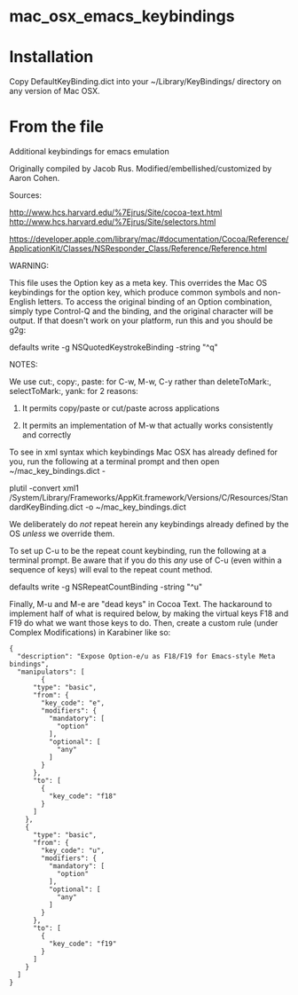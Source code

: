 mac_osx_emacs_keybindings
=========================


Installation
=========================

Copy DefaultKeyBinding.dict into your ~/Library/KeyBindings/ directory on any version of Mac OSX.


From the file
=========================

Additional keybindings for emacs emulation

Originally compiled by Jacob Rus.  Modified/embellished/customized by Aaron Cohen.

Sources:

  http://www.hcs.harvard.edu/%7Ejrus/Site/cocoa-text.html
  http://www.hcs.harvard.edu/%7Ejrus/Site/selectors.html

  https://developer.apple.com/library/mac/#documentation/Cocoa/Reference/ApplicationKit/Classes/NSResponder_Class/Reference/Reference.html

WARNING:

This file uses the Option key as a meta key.  This overrides the Mac OS keybindings for the option key, which produce common symbols and non-English letters.
To access the original binding of an Option combination, simply type Control-Q and the binding, and the original character will be output.
If that doesn't work on your platform, run this and you should be g2g:

defaults write -g NSQuotedKeystrokeBinding -string "^q"

NOTES:

We use cut:, copy:, paste: for C-w, M-w, C-y rather than deleteToMark:, selectToMark:, yank: for 2 reasons:

1. It permits copy/paste or cut/paste across applications

2. It permits an implementation of M-w that actually works consistently and correctly

To see in xml syntax which keybindings Mac OSX has already defined for you, run the following at a terminal prompt and then open ~/mac_key_bindings.dict -

plutil -convert xml1 /System/Library/Frameworks/AppKit.framework/Versions/C/Resources/StandardKeyBinding.dict -o ~/mac_key_bindings.dict

We deliberately do *not* repeat herein any keybindings already defined by the OS *unless* we override them.

To set up C-u to be the repeat count keybinding, run the following at a terminal prompt.
Be aware that if you do this *any* use of C-u (even within a sequence of keys) will eval to the repeat count method.

defaults write -g NSRepeatCountBinding -string "^u"

Finally, M-u and M-e are "dead keys" in Cocoa Text.  The hackaround to implement half of what is required below, by making the virtual keys F18 and F19 do what
 we want those keys to do.  Then, create a custom rule (under Complex Modifications) in Karabiner like so:

```
{
  "description": "Expose Option-e/u as F18/F19 for Emacs-style Meta bindings",
  "manipulators": [
        {
      "type": "basic",
      "from": {
        "key_code": "e",
        "modifiers": {
          "mandatory": [
            "option"
          ],
          "optional": [
            "any"
          ]
        }
      },
      "to": [
        {
          "key_code": "f18"
        }
      ]
    },
    {
      "type": "basic",
      "from": {
        "key_code": "u",
        "modifiers": {
          "mandatory": [
            "option"
          ],
          "optional": [
            "any"
          ]
        }
      },
      "to": [
        {
          "key_code": "f19"
        }
      ]
    }
  ]
}
```
